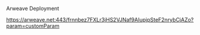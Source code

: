 Arweave Deployment

https://arweave.net:443/frnnbez7FXLr3jHS2VJNaf9AIupjpSteF2nrybCjAZo?param=customParam
